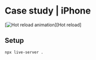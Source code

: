 # Case study | iPhone

[![Hot reload animation][]][Hot reload]

## Setup

```sh
npx live-server .
```

[Hot reload animation]: images/intro-animation.gif